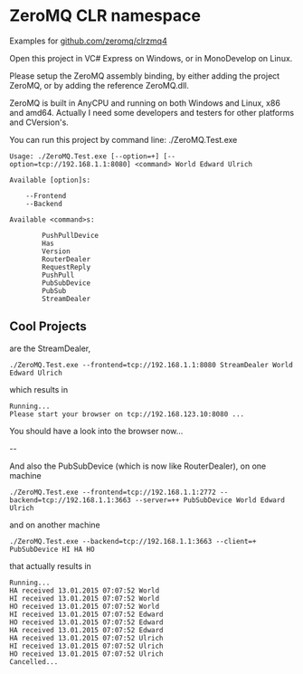 # ZeroMQ CLR namespace
Examples for [github.com/zeromq/clrzmq4](http://github.com/zeromq/clrzmq4)

Open this project in VC# Express on Windows, or in MonoDevelop on Linux.

Please setup the ZeroMQ assembly binding, by either adding the project ZeroMQ, or by adding the reference ZeroMQ.dll.

ZeroMQ is built in AnyCPU and running on both Windows and Linux, x86 and amd64. Actually I need some developers 
and testers for other platforms and CVersion's.

You can run this project by command line: ./ZeroMQ.Test.exe

	Usage: ./ZeroMQ.Test.exe [--option=+] [--option=tcp://192.168.1.1:8080] <command> World Edward Ulrich

	Available [option]s:

		--Frontend
		--Backend

	Available <command>s:

			PushPullDevice
			Has
			Version
			RouterDealer
			RequestReply
			PushPull
			PubSubDevice
			PubSub
			StreamDealer

Cool Projects 
---

are the StreamDealer,

	./ZeroMQ.Test.exe --frontend=tcp://192.168.1.1:8080 StreamDealer World Edward Ulrich

which results in 

	Running...
	Please start your browser on tcp://192.168.123.10:8080 ...
	
You should have a look into the browser now...

--
	
And also the PubSubDevice (which is now like RouterDealer), on one machine

	./ZeroMQ.Test.exe --frontend=tcp://192.168.1.1:2772 --backend=tcp://192.168.1.1:3663 --server=++ PubSubDevice World Edward Ulrich
	
and on another machine

	./ZeroMQ.Test.exe --backend=tcp://192.168.1.1:3663 --client=+ PubSubDevice HI HA HO

that actually results in

	Running...
	HA received 13.01.2015 07:07:52 World
	HI received 13.01.2015 07:07:52 World
	HO received 13.01.2015 07:07:52 World
	HI received 13.01.2015 07:07:52 Edward
	HO received 13.01.2015 07:07:52 Edward
	HA received 13.01.2015 07:07:52 Edward
	HA received 13.01.2015 07:07:52 Ulrich
	HI received 13.01.2015 07:07:52 Ulrich
	HO received 13.01.2015 07:07:52 Ulrich
	Cancelled...

